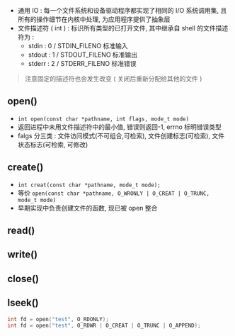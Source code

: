 - 通用 IO : 每一个文件系统和设备驱动程序都实现了相同的 I/O 系统调用集, 且所有的操作细节在内核中处理, 为应用程序提供了抽象层
- 文件描述符 ( int ) : 标识所有类型的已打开文件, 其中继承自 shell 的文件描述符为 : 
    - stdin : 0 / STDIN_FILENO 标准输入
    - stdout : 1 / STDOUT_FILENO 标准输出
    - stderr : 2 / STDERR_FILENO 标准错误
> 注意固定的描述符也会发生改变 ( 关闭后重新分配给其他的文件 ) 

## open() 
- `int open(const char *pathname, int flags, mode_t mode)`
- 返回进程中未用文件描述符中的最小值, 错误则返回-1, errno 标明错误类型
- falgs 分三类 : 文件访问模式(不可组合,可检索), 文件创建标志(可检索), 文件状态标志(可检索, 可修改)

## create()
- `int creat(const char *pathname, mode_t mode);`
- 等价 `open(const char *pathname, O_WRONLY | O_CREAT | O_TRUNC, mode_t mode)`
- 早期实现中负责创建文件的函数, 现已被 open 整合

## read()

## write()
## close() 
## lseek()
```c++
int fd = open("test", O_RDONLY); 
int fd = open("test", O_RDWR | O_CREAT | O_TRUNC | O_APPEND); 
```